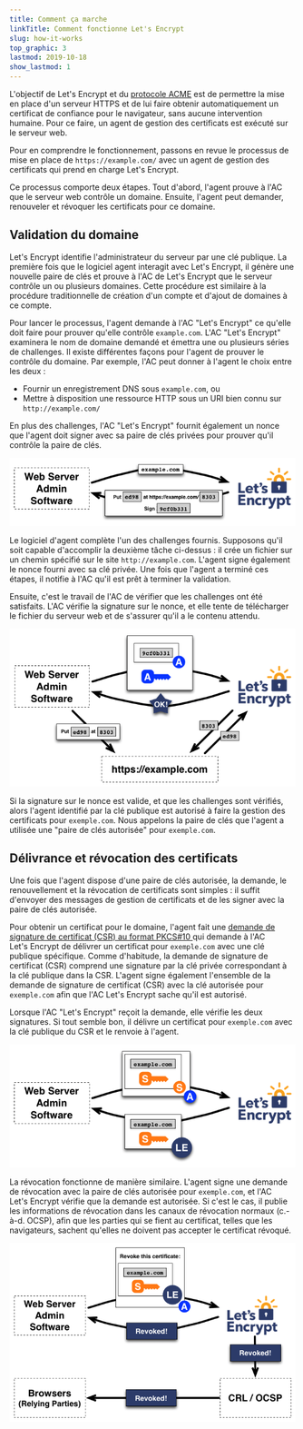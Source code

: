 ```yaml
---
title: Comment ça marche
linkTitle: Comment fonctionne Let's Encrypt
slug: how-it-works
top_graphic: 3
lastmod: 2019-10-18
show_lastmod: 1
---
```



L'objectif de Let's&nbsp;Encrypt et du [protocole ACME](https://tools.ietf.org/html/rfc8555) est de permettre la mise en place d'un serveur HTTPS et de lui faire obtenir automatiquement un certificat de confiance pour le navigateur, sans aucune intervention humaine.  Pour ce faire, un agent de gestion des certificats est exécuté sur le serveur web.

Pour en comprendre le fonctionnement, passons en revue le processus de mise en place de `https://example.com/` avec un agent de gestion des certificats qui prend en charge Let's&nbsp;Encrypt.

Ce processus comporte deux étapes.  Tout d'abord, l'agent prouve à l'AC que le serveur web contrôle un domaine.  Ensuite, l'agent peut demander, renouveler et révoquer les certificats pour ce domaine.

## Validation du domaine

Let's&nbsp;Encrypt identifie l'administrateur du serveur par une clé publique.  La première fois que le logiciel agent interagit avec Let's&nbsp;Encrypt, il génère une nouvelle paire de clés et prouve à l'AC de Let's&nbsp;Encrypt que le serveur contrôle un ou plusieurs domaines.  Cette procédure est similaire à la procédure traditionnelle de création d'un compte et d'ajout de domaines à ce compte.

Pour lancer le processus, l'agent demande à l'AC "Let's Encrypt" ce qu'elle doit faire pour prouver qu'elle contrôle `example.com`.  L'AC "Let's Encrypt" examinera le nom de domaine demandé et émettra une ou plusieurs séries de challenges.   Il existe différentes façons pour l'agent de prouver le contrôle du domaine.  Par exemple, l'AC peut donner à l'agent le choix entre les deux :

* Fournir un enregistrement DNS sous `example.com`, ou
* Mettre à disposition une ressource HTTP sous un URI bien connu sur `http://example.com/`

En plus des challenges, l'AC "Let's Encrypt" fournit également un nonce que l'agent doit signer avec sa paire de clés privées pour prouver qu'il contrôle la paire de clés.

<div class="howitworks-figure">
<img alt="Demander des challenges pour valider example.com"
     src="/images/howitworks_challenge.png"/>
</div>

Le logiciel d'agent complète l'un des challenges fournis.   Supposons qu'il soit capable d'accomplir la deuxième tâche ci-dessus : il crée un fichier sur un chemin spécifié sur le site `http://example.com`.  L'agent signe également le nonce fourni avec sa clé privée.  Une fois que l'agent a terminé ces étapes, il notifie à l'AC qu'il est prêt à terminer la validation.

Ensuite, c'est le travail de l'AC de vérifier que les challenges ont été satisfaits.  L'AC vérifie la signature sur le nonce, et elle tente de télécharger le fichier du serveur web et de s'assurer qu'il a le contenu attendu.

<div class="howitworks-figure">
<img alt="Demander l'autorisation pour example.com"
     src="/images/howitworks_authorization.png"/>
</div>

Si la signature sur le nonce est valide, et que les challenges sont vérifiés, alors l'agent identifié par la clé publique est autorisé à faire la gestion des certificats pour `exemple.com`.  Nous appelons la paire de clés que l'agent a utilisée une "paire de clés autorisée" pour `exemple.com`.


## Délivrance et révocation des certificats

Une fois que l'agent dispose d'une paire de clés autorisée, la demande, le renouvellement et la révocation de certificats sont simples : il suffit d'envoyer des messages de gestion de certificats et de les signer avec la paire de clés autorisée.

Pour obtenir un certificat pour le domaine, l'agent fait une [demande de signature de certificat (CSR) au format PKCS#10 ](https://tools.ietf.org/html/rfc2986) qui demande à l'AC Let's&nbsp;Encrypt de délivrer un certificat pour `exemple.com` avec une clé publique spécifique.  Comme d'habitude, la demande de signature de certificat (CSR) comprend une signature par la clé privée correspondant à la clé publique dans la CSR.  L'agent signe également l'ensemble de la demande de signature de certificat (CSR) avec la clé autorisée pour `exemple.com` afin que l'AC Let's&nbsp;Encrypt sache qu'il est autorisé.

Lorsque l'AC "Let's&nbsp;Encrypt" reçoit la demande, elle vérifie les deux signatures.  Si tout semble bon, il délivre un certificat pour `exemple.com` avec la clé publique du CSR et le renvoie à l'agent.

<div class="howitworks-figure">
<img alt="Demander un certificat par exemple.com"
     src="/images/howitworks_certificate.png"/>
</div>

La révocation fonctionne de manière similaire.  L'agent signe une demande de révocation avec la paire de clés autorisée pour `exemple.com`, et l'AC Let's&nbsp;Encrypt vérifie que la demande est autorisée.  Si c'est le cas, il publie les informations de révocation dans les canaux de révocation normaux (c.-à-d. OCSP), afin que les parties qui se fient au certificat, telles que les navigateurs, sachent qu'elles ne doivent pas accepter le certificat révoqué.

<div class="howitworks-figure">
<img alt="Demander la révocation d'un certificat pour example.com"
     src="/images/howitworks_revocation.png"/>
</div>

